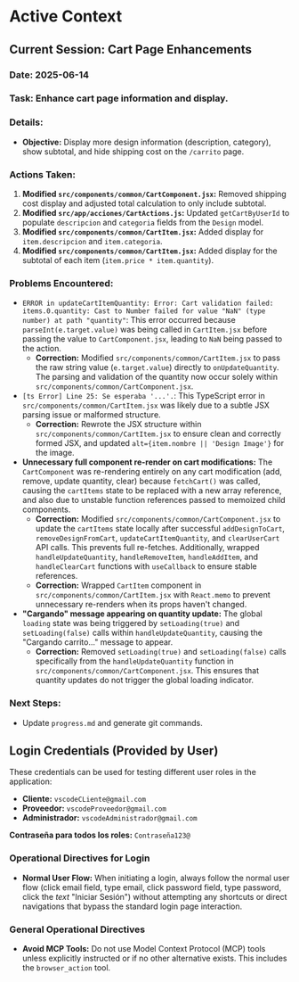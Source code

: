 # Active Context

## Current Session: Cart Page Enhancements

### Date: 2025-06-14

### Task: Enhance cart page information and display.

### Details:
- **Objective:** Display more design information (description, category), show subtotal, and hide shipping cost on the `/carrito` page.

### Actions Taken:
1.  **Modified `src/components/common/CartComponent.jsx`:** Removed shipping cost display and adjusted total calculation to only include subtotal.
2.  **Modified `src/app/acciones/CartActions.js`:** Updated `getCartByUserId` to populate `descripcion` and `categoria` fields from the `Design` model.
3.  **Modified `src/components/common/CartItem.jsx`:** Added display for `item.descripcion` and `item.categoria`.
4.  **Modified `src/components/common/CartItem.jsx`:** Added display for the subtotal of each item (`item.price * item.quantity`).

### Problems Encountered:
-   `ERROR in updateCartItemQuantity: Error: Cart validation failed: items.0.quantity: Cast to Number failed for value "NaN" (type number) at path "quantity"`: This error occurred because `parseInt(e.target.value)` was being called in `CartItem.jsx` before passing the value to `CartComponent.jsx`, leading to `NaN` being passed to the action.
    -   **Correction:** Modified `src/components/common/CartItem.jsx` to pass the raw string value (`e.target.value`) directly to `onUpdateQuantity`. The parsing and validation of the quantity now occur solely within `src/components/common/CartComponent.jsx`.
-   `[ts Error] Line 25: Se esperaba '...'.`: This TypeScript error in `src/components/common/CartItem.jsx` was likely due to a subtle JSX parsing issue or malformed structure.
    -   **Correction:** Rewrote the JSX structure within `src/components/common/CartItem.jsx` to ensure clean and correctly formed JSX, and updated `alt={item.nombre || 'Design Image'}` for the image.
-   **Unnecessary full component re-render on cart modifications:** The `CartComponent` was re-rendering entirely on any cart modification (add, remove, update quantity, clear) because `fetchCart()` was called, causing the `cartItems` state to be replaced with a new array reference, and also due to unstable function references passed to memoized child components.
    -   **Correction:** Modified `src/components/common/CartComponent.jsx` to update the `cartItems` state locally after successful `addDesignToCart`, `removeDesignFromCart`, `updateCartItemQuantity`, and `clearUserCart` API calls. This prevents full re-fetches. Additionally, wrapped `handleUpdateQuantity`, `handleRemoveItem`, `handleAddItem`, and `handleClearCart` functions with `useCallback` to ensure stable references.
    -   **Correction:** Wrapped `CartItem` component in `src/components/common/CartItem.jsx` with `React.memo` to prevent unnecessary re-renders when its props haven't changed.
-   **"Cargando" message appearing on quantity update:** The global `loading` state was being triggered by `setLoading(true)` and `setLoading(false)` calls within `handleUpdateQuantity`, causing the "Cargando carrito..." message to appear.
    -   **Correction:** Removed `setLoading(true)` and `setLoading(false)` calls specifically from the `handleUpdateQuantity` function in `src/components/common/CartComponent.jsx`. This ensures that quantity updates do not trigger the global loading indicator.

### Next Steps:
-   Update `progress.md` and generate git commands.

## Login Credentials (Provided by User)

These credentials can be used for testing different user roles in the application:

*   **Cliente:** `vscodeCLiente@gmail.com`
*   **Proveedor:** `vscodeProveedor@gmail.com`
*   **Administrador:** `vscodeAdministrador@gmail.com`

**Contraseña para todos los roles:** `Contraseña123@`

### Operational Directives for Login

*   **Normal User Flow:** When initiating a login, always follow the normal user flow (click email field, type email, click password field, type password, click the *text* "Iniciar Sesión") without attempting any shortcuts or direct navigations that bypass the standard login page interaction.

### General Operational Directives

*   **Avoid MCP Tools:** Do not use Model Context Protocol (MCP) tools unless explicitly instructed or if no other alternative exists. This includes the `browser_action` tool.
